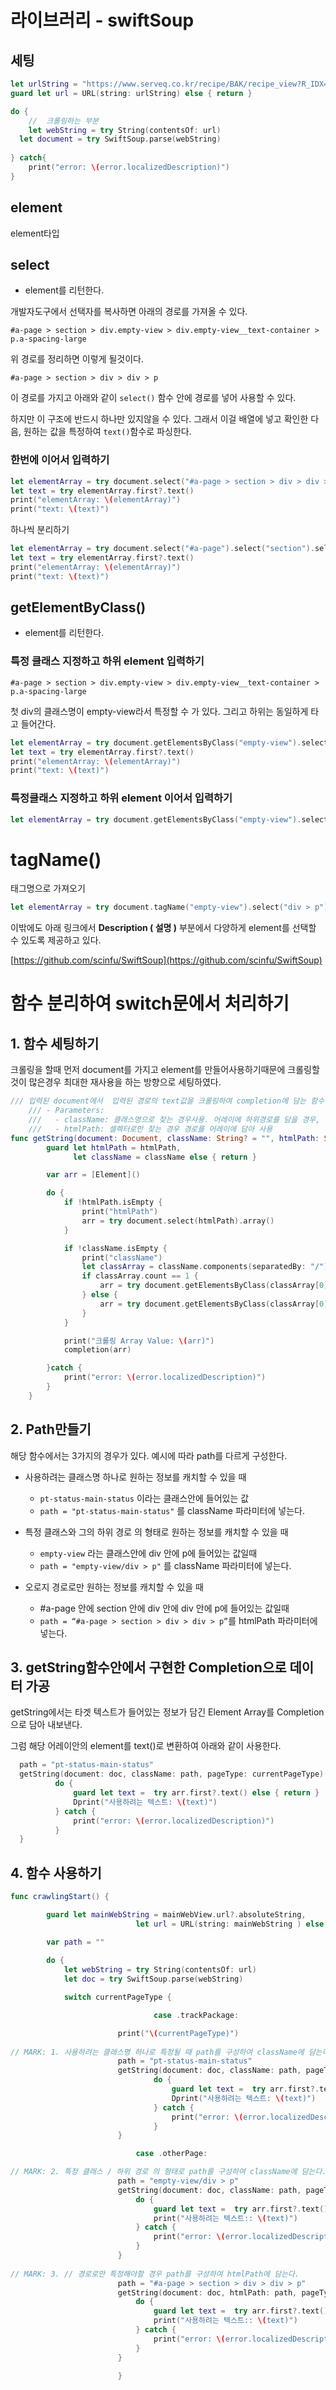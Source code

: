 # 라이브러리 - swiftSoup

## 세팅

```swift
let urlString = "https://www.serveq.co.kr/recipe/BAK/recipe_view?R_IDX=1417&PAGESIZE=12&SORTCOL=&SORTDIR=&SEL_R_CATE_CODE=BAK001&SEARCH_COL=&SEARCH_KEYWORD="
guard let url = URL(string: urlString) else { return }

do {
    //  크롤링하는 부분
    let webString = try String(contentsOf: url)
  let document = try SwiftSoup.parse(webString)
    
} catch{
    print("error: \(error.localizedDescription)")
}
```

## element

element타입

## select

- element를 리턴한다.

개발자도구에서 선택자를 복사하면 아래의 경로를 가져올 수 있다.

`#a-page > section > div.empty-view > div.empty-view__text-container > p.a-spacing-large`

위 경로를 정리하면 이렇게 될것이다. 

`#a-page > section > div > div > p`

 이 경로를 가지고 아래와 같이 `select()` 함수 안에 경로를 넣어 사용할 수 있다.

하지만 이 구조에 반드시 하나만 있지않을 수 있다. 그래서 이걸 배열에 넣고 확인한 다음, 원하는 값을 특정하여 `text()`함수로 파싱한다. 

### 한번에 이어서 입력하기

```swift
let elementArray = try document.select("#a-page > section > div > div > p").array()
let text = try elementArray.first?.text()
print("elementArray: \(elementArray)")
print("text: \(text)")

```

하나씩 분리하기

```swift
let elementArray = try document.select("#a-page").select("section").select("div").select("div").select("p").array()
let text = try elementArray.first?.text()
print("elementArray: \(elementArray)")
print("text: \(text)")
```

## getElementByClass()

- element를 리턴한다.

### 특정 클래스 지정하고 하위 element 입력하기

`#a-page > section > div.empty-view > div.empty-view__text-container > p.a-spacing-large`

첫 div의 클래스명이 empty-view라서 특정할 수 가 있다. 그리고 하위는 동일하게 타고 들어간다. 

```swift
let elementArray = try document.getElementsByClass("empty-view").select("div").select("p").array()
let text = try elementArray.first?.text()
print("elementArray: \(elementArray)")
print("text: \(text)")
```

### 특정클래스 지정하고 하위 element 이어서 입력하기

```swift
let elementArray = try document.getElementsByClass("empty-view").select("div > p").array()
```

# tagName()

태그명으로 가져오기

```swift
let elementArray = try document.tagName("empty-view").select("div > p").array()
```

이밖에도  아래 링크에서 **Description ( 설명 )** 부분에서  다양하게 element를 선택할 수 있도록 제공하고 있다.

[https://github.com/scinfu/SwiftSoup](https://github.com/scinfu/SwiftSoup)

# 함수 분리하여 switch문에서 처리하기

## 1. 함수 세팅하기

크롤링을 할때 먼저 document를 가지고 element를 만들어사용하기때문에  크롤링할 것이 많은경우 최대한 재사용을 하는 방향으로 세팅하였다.

```swift
/// 입력된 document에서  입력된 경로의 text값을 크롤링하여 completion에 담는 함수.
    /// - Parameters:
    ///   - className: 클래스명으로 찾는 경우사용. 어레이에 하위경로를 담을 경우, 하위경로를 배열의 1번에 넣는다
    ///   - htmlPath: 셀렉터로만 찾는 경우 경로를 어레이에 담아 사용
func getString(document: Document, className: String? = "", htmlPath: String? = "", pageType currentPageType: PageType, completion: @escaping([Element]) -> ()) {
        guard let htmlPath = htmlPath,
              let className = className else { return }

        var arr = [Element]()

        do {
            if !htmlPath.isEmpty {
                print("htmlPath")
                arr = try document.select(htmlPath).array()
            }

            if !className.isEmpty {
                print("className")
                let classArray = className.components(separatedBy: "/")
                if classArray.count == 1 {
                    arr = try document.getElementsByClass(classArray[0]).array()
                } else {
                    arr = try document.getElementsByClass(classArray[0]).select(classArray[1]).array()
                }
            }

            print("크롤링 Array Value: \(arr)")
            completion(arr)

        }catch {
            print("error: \(error.localizedDescription)")
        }
    }

```

## 2. Path만들기

해당 함수에서는 3가지의 경우가 있다. 예시에 따라 path를 다르게 구성한다. 

- 사용하려는 클래스명 하나로 원하는 정보를 캐치할 수 있을 때
    - `pt-status-main-status` 이라는 클래스안에 들어있는 값
    - `path = "pt-status-main-status"`  를 className 파라미터에 넣는다.

- 특정 클래스와 그의 하위 경로 의 형태로 원하는 정보를 캐치할 수 있을 때
    - `empty-view` 라는 클래스안에 div 안에 p에 들어있는 값일때
    - `path = "empty-view/div > p"` 를 className 파라미터에 넣는다.

- 오로지 경로로만 원하는 정보를 캐치할 수 있을 때
    - #a-page 안에 section 안에 div 안에 div 안에 p에 들어있는 값일때
    - `path = “#a-page > section > div > div > p”`를 htmlPath 파라미터에 넣는다.

## 3. getString함수안에서 구현한 Completion으로 데이터 가공

getString에서는 타겟 텍스트가 들어있는 정보가 담긴 Element Array를 Completion으로 담아 내보낸다. 

그럼 해당 어레이안의 element를 text()로 변환하여 아래와 같이 사용한다.

 

```swift
  path = "pt-status-main-status"
  getString(document: doc, className: path, pageType: currentPageType) { arr in
          do {
              guard let text =  try arr.first?.text() else { return }
              Dprint("사용하려는 텍스트: \(text)")
          } catch {
              print("error: \(error.localizedDescription)")
          }
  }

```

## 4. 함수 사용하기

```swift
func crawlingStart() {

        guard let mainWebString = mainWebView.url?.absoluteString,
                            let url = URL(string: mainWebString ) else { return }

        var path = ""
        
        do {
            let webString = try String(contentsOf: url)
            let doc = try SwiftSoup.parse(webString)

            switch currentPageType {

                                case .trackPackage:

                        print("\(currentPageType)")
        
// MARK: 1. 사용하려는 클래스명 하나로 특정될 때 path를 구성하여 className에 담는다. 
                        path = "pt-status-main-status"
                        getString(document: doc, className: path, pageType: currentPageType) { arr in
                                do {
                                    guard let text =  try arr.first?.text() else { return }
                                    Dprint("사용하려는 텍스트: \(text)")
                                } catch {
                                    print("error: \(error.localizedDescription)")
                                }
                        }

                            case .otherPage:

// MARK: 2. 특정 클래스 / 하위 경로 의 형태로 path를 구성하여 className에 담는다.
                        path = "empty-view/div > p"
                        getString(document: doc, className: path, pageType: currentPageType) { arr in
                            do {
                                guard let text =  try arr.first?.text() else { return }
                                print("사용하려는 텍스트:: \(text)")
                            } catch {
                                print("error: \(error.localizedDescription)")
                            }
                        }
                                
// MARK: 3. // 경로로만 특정해야할 경우 path를 구성하여 htmlPath에 담는다. 
                        path = "#a-page > section > div > div > p"
                        getString(document: doc, htmlPath: path, pageType: currentPageType) { arr in
                            do {
                                guard let text =  try arr.first?.text() else { return }
                                print("사용하려는 텍스트:: \(text)")
                            } catch {
                                print("error: \(error.localizedDescription)")
                            }
                        }
                        
                        }

```
